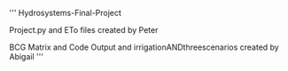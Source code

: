 ''' Hydrosystems-Final-Project

Project.py and ETo files created by Peter

BCG Matrix and Code Output and irrigationANDthreescenarios created by Abigail
'''
